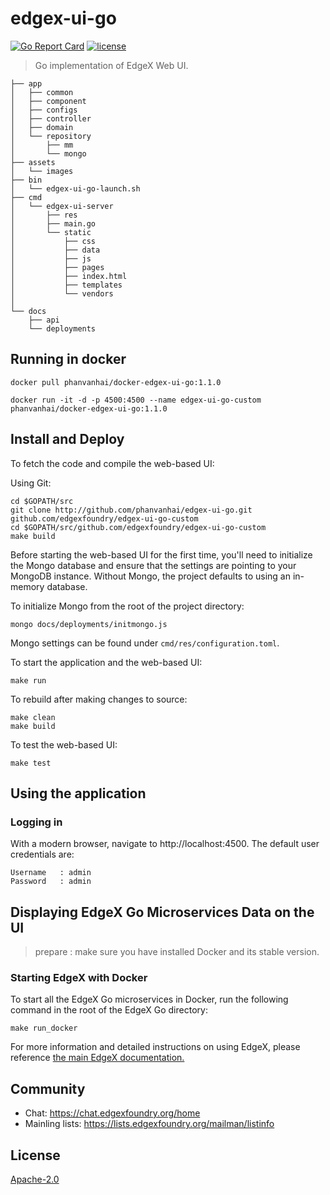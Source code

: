 # edgex-ui-go
[![Go Report Card](https://goreportcard.com/badge/github.com/edgexfoundry/edgex-ui-go)](https://goreportcard.com/report/github.com/edgexfoundry/edgex-ui-go) [![license](https://img.shields.io/badge/license-Apache%20v2.0-blue.svg)](LICENSE)
> Go implementation of EdgeX Web UI.

```
├── app
│   ├── common
│   ├── component
│   ├── configs
│   ├── controller
│   ├── domain
│   └── repository
│       ├── mm
│       └── mongo
├── assets
│   └── images
├── bin
│   └── edgex-ui-go-launch.sh
├── cmd
│   └── edgex-ui-server
│       ├── res
│       ├── main.go
│       └── static
│           ├── css
│           ├── data
│           ├── js
│           ├── pages
│           ├── index.html
│           ├── templates
│           └── vendors       
│               
└── docs
    ├── api
    └── deployments
```

## Running in docker

```
docker pull phanvanhai/docker-edgex-ui-go:1.1.0

docker run -it -d -p 4500:4500 --name edgex-ui-go-custom phanvanhai/docker-edgex-ui-go:1.1.0
```

## Install and Deploy

To fetch the code and compile the web-based UI:

Using Git:
```
cd $GOPATH/src
git clone http://github.com/phanvanhai/edgex-ui-go.git github.com/edgexfoundry/edgex-ui-go-custom
cd $GOPATH/src/github.com/edgexfoundry/edgex-ui-go-custom
make build
```

Before starting the web-based UI for the first time, you'll need to initialize the Mongo database and ensure that the settings are pointing to your MongoDB instance.
Without Mongo, the project defaults to using an in-memory database.

To initialize Mongo from the root of the project directory:

```
mongo docs/deployments/initmongo.js
```

Mongo settings can be found under `cmd/res/configuration.toml`.

To start the application and the web-based UI:

```
make run
```

To rebuild after making changes to source:

```
make clean
make build
```

To test the web-based UI:

```
make test
```

## Using the application

### Logging in

With a modern browser, navigate to http://localhost:4500.
The default user credentials are:

```
Username   : admin
Password   : admin
```

## Displaying EdgeX Go Microservices Data on the UI

> prepare : make sure you have installed Docker and its stable version.

### Starting EdgeX with Docker

To start all the EdgeX Go microservices in Docker, run the following command in the root of the EdgeX Go directory:

```
make run_docker
```

For more information and detailed instructions on using EdgeX, please reference [the main EdgeX documentation.](https://nexus.edgexfoundry.org/content/sites/docs/staging/master/docs/_build/html/#)

## Community
- Chat: https://chat.edgexfoundry.org/home
- Mainling lists: https://lists.edgexfoundry.org/mailman/listinfo

## License
[Apache-2.0](LICENSE)
